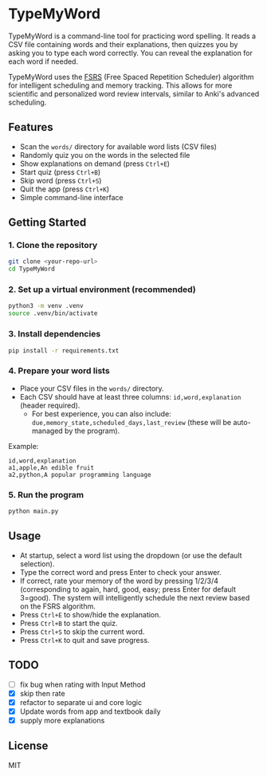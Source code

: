 # TypeMyWord

TypeMyWord is a command-line tool for practicing word spelling. It reads a CSV file containing words and their explanations, then quizzes you by asking you to type each word correctly. You can reveal the explanation for each word if needed.

TypeMyWord uses the [FSRS](https://github.com/open-spaced-repetition/fsrs) (Free Spaced Repetition Scheduler) algorithm for intelligent scheduling and memory tracking. This allows for more scientific and personalized word review intervals, similar to Anki's advanced scheduling.

## Features
- Scan the `words/` directory for available word lists (CSV files)
- Randomly quiz you on the words in the selected file
- Show explanations on demand (press `Ctrl+E`)
- Start quiz (press `Ctrl+B`)
- Skip word (press `Ctrl+S`)
- Quit the app (press `Ctrl+K`)
- Simple command-line interface

## Getting Started

### 1. Clone the repository
```bash
git clone <your-repo-url>
cd TypeMyWord
```

### 2. Set up a virtual environment (recommended)
```bash
python3 -m venv .venv
source .venv/bin/activate
```

### 3. Install dependencies
```bash
pip install -r requirements.txt
```

### 4. Prepare your word lists
- Place your CSV files in the `words/` directory.
- Each CSV should have at least three columns: `id,word,explanation` (header required).
  - For best experience, you can also include: `due,memory_state,scheduled_days,last_review` (these will be auto-managed by the program).

Example:
```
id,word,explanation
a1,apple,An edible fruit
a2,python,A popular programming language
```

### 5. Run the program
```bash
python main.py
```

## Usage
- At startup, select a word list using the dropdown (or use the default selection).
- Type the correct word and press Enter to check your answer.
- If correct, rate your memory of the word by pressing 1/2/3/4 (corresponding to again, hard, good, easy; press Enter for default 3=good). The system will intelligently schedule the next review based on the FSRS algorithm.
- Press `Ctrl+E` to show/hide the explanation.
- Press `Ctrl+B` to start the quiz.
- Press `Ctrl+S` to skip the current word.
- Press `Ctrl+K` to quit and save progress.

## TODO
- [ ] fix bug when rating with Input Method
- [x] skip then rate
- [x] refactor to separate ui and core logic
- [x] Update words from app and textbook daily
- [x] supply more explanations

## License
MIT
